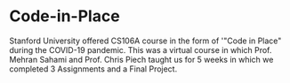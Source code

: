 # Code-in-Place
Stanford University offered CS106A course in the form of '"Code in Place" during the COVID-19 pandemic. This was a virtual course in which Prof. Mehran Sahami and Prof. Chris Piech taught us for 5 weeks in which we completed 3 Assignments and a Final Project.
